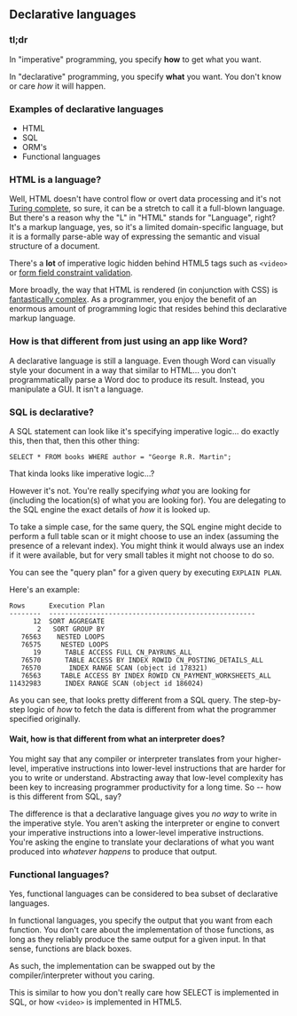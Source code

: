 ## Declarative languages

### tl;dr 

In "imperative" programming, you specify **how** to get what you want.

In "declarative" programming, you specify **what** you want. You don't know or care _how_ it will happen.

### Examples of declarative languages

* HTML
* SQL
* ORM's
* Functional languages

### HTML is a language?

Well, HTML doesn't have control flow or overt data processing and it's not [Turing complete](https://simple.wikipedia.org/wiki/Turing_complete), so sure, it can be a stretch to call it a full-blown language. But there's a reason why the "L" in "HTML" stands for "Language", right? It's a markup language, yes, so it's a limited domain-specific language, but it is a formally parse-able way of expressing the semantic and visual structure of a document.

There's a **lot** of imperative logic hidden behind HTML5 tags such as `<video>` or [form field constraint validation](https://developer.mozilla.org/en-US/docs/Web/Guide/HTML/Forms_in_HTML#Constraint_Validation).

More broadly, the way that HTML is rendered (in conjunction with CSS) is [fantastically complex](https://www.html5rocks.com/en/tutorials/internals/howbrowserswork/). As a programmer, you enjoy the benefit of an enormous amount of programming logic that resides behind this declarative markup language. 

### How is that different from just using an app like Word? 

A declarative language is still a language. Even though Word can visually style your document in a way that similar to HTML... you don't programmatically parse a Word doc to produce its result. Instead, you manipulate a GUI. It isn't a language.

### SQL is declarative?

A SQL statement can look like it's specifying imperative logic... do exactly this, then that, then this other thing:

```
SELECT * FROM books WHERE author = "George R.R. Martin";
```

That kinda looks like imperative logic...?

However it's not. You're really specifying _what_ you are looking for (including the location(s) of what you are looking for). You are delegating to the SQL engine the exact details of _how_ it is looked up.

To take a simple case, for the same query, the SQL engine might decide to perform a full table scan or it might choose to use an index (assuming the presence of a relevant index). You might think it would always use an index if it were available, but for very small tables it might not choose to do so.

You can see the "query plan" for a given query by executing `EXPLAIN PLAN`. 

Here's an example:

```
Rows      Execution Plan
--------  ----------------------------------------------------
      12  SORT AGGREGATE
       2   SORT GROUP BY
   76563    NESTED LOOPS
   76575     NESTED LOOPS
      19      TABLE ACCESS FULL CN_PAYRUNS_ALL
   76570      TABLE ACCESS BY INDEX ROWID CN_POSTING_DETAILS_ALL
   76570       INDEX RANGE SCAN (object id 178321)
   76563     TABLE ACCESS BY INDEX ROWID CN_PAYMENT_WORKSHEETS_ALL
11432983      INDEX RANGE SCAN (object id 186024)
```

As you can see, that looks pretty different from a SQL query. The step-by-step logic of _how_ to fetch the data is different from what the programmer specified originally.


#### Wait, how is that different from what an interpreter does?

You might say that any compiler or interpreter translates from your higher-level, imperative instructions into lower-level instructions that are harder for you to write or understand. Abstracting away that low-level complexity has been key to increasing programmer productivity for a long time. So -- how is this different from SQL, say?

The difference is that a declarative language gives you *no way* to write in the imperative style. You aren't asking the interpreter or engine to convert your imperative instructions into a lower-level imperative instructions. You're asking the engine to translate your declarations of what you want produced into _whatever happens_ to produce that output. 

### Functional languages?

Yes, functional languages can be considered to bea subset of declarative languages. 

In functional languages, you specify the output that you want from each function. You don't care about the implementation of those functions, as long as they reliably produce the same output for a given input. In that sense, functions are black boxes. 

As such, the implementation can be swapped out by the compiler/interpreter without you caring. 

This is similar to how you don't really care how SELECT is implemented in SQL, or how `<video>` is implemented in HTML5.

